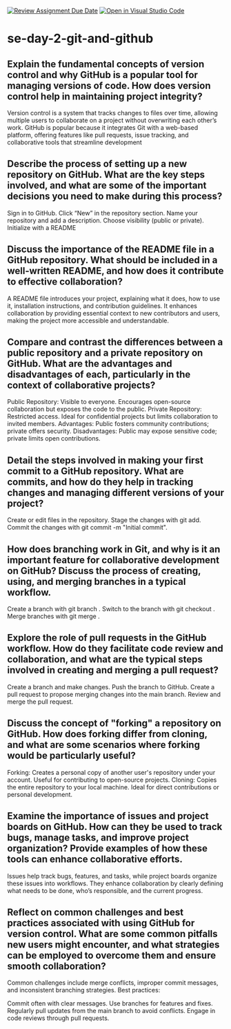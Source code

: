 [![Review Assignment Due Date](https://classroom.github.com/assets/deadline-readme-button-22041afd0340ce965d47ae6ef1cefeee28c7c493a6346c4f15d667ab976d596c.svg)](https://classroom.github.com/a/8wgCKhpZ)
[![Open in Visual Studio Code](https://classroom.github.com/assets/open-in-vscode-2e0aaae1b6195c2367325f4f02e2d04e9abb55f0b24a779b69b11b9e10269abc.svg)](https://classroom.github.com/online_ide?assignment_repo_id=15587498&assignment_repo_type=AssignmentRepo)
# se-day-2-git-and-github
## Explain the fundamental concepts of version control and why GitHub is a popular tool for managing versions of code. How does version control help in maintaining project integrity?
Version control is a system that tracks changes to files over time, allowing multiple users to collaborate on a project without overwriting each other’s work. GitHub is popular because it integrates Git with a web-based platform, offering features like pull requests, issue tracking, and collaborative tools that streamline development

## Describe the process of setting up a new repository on GitHub. What are the key steps involved, and what are some of the important decisions you need to make during this process?
Sign in to GitHub.
Click “New” in the repository section.
Name your repository and add a description.
Choose visibility (public or private).
Initialize with a README

## Discuss the importance of the README file in a GitHub repository. What should be included in a well-written README, and how does it contribute to effective collaboration?
A README file introduces your project, explaining what it does, how to use it, installation instructions, and contribution guidelines. It enhances collaboration by providing essential context to new contributors and users, making the project more accessible and understandable.

## Compare and contrast the differences between a public repository and a private repository on GitHub. What are the advantages and disadvantages of each, particularly in the context of collaborative projects?
Public Repository: Visible to everyone. Encourages open-source collaboration but exposes the code to the public.
Private Repository: Restricted access. Ideal for confidential projects but limits collaboration to invited members.
Advantages: Public fosters community contributions; private offers security.
Disadvantages: Public may expose sensitive code; private limits open contributions.

## Detail the steps involved in making your first commit to a GitHub repository. What are commits, and how do they help in tracking changes and managing different versions of your project?
Create or edit files in the repository.
Stage the changes with git add.
Commit the changes with git commit -m "Initial commit".

## How does branching work in Git, and why is it an important feature for collaborative development on GitHub? Discuss the process of creating, using, and merging branches in a typical workflow.
Create a branch with git branch <branch-name>.
Switch to the branch with git checkout <branch-name>.
Merge branches with git merge <branch-name>.

## Explore the role of pull requests in the GitHub workflow. How do they facilitate code review and collaboration, and what are the typical steps involved in creating and merging a pull request?
Create a branch and make changes.
Push the branch to GitHub.
Create a pull request to propose merging changes into the main branch.
Review and merge the pull request.

## Discuss the concept of "forking" a repository on GitHub. How does forking differ from cloning, and what are some scenarios where forking would be particularly useful?
Forking: Creates a personal copy of another user's repository under your account. Useful for contributing to open-source projects.
Cloning: Copies the entire repository to your local machine. Ideal for direct contributions or personal development.

## Examine the importance of issues and project boards on GitHub. How can they be used to track bugs, manage tasks, and improve project organization? Provide examples of how these tools can enhance collaborative efforts.
Issues help track bugs, features, and tasks, while project boards organize these issues into workflows. They enhance collaboration by clearly defining what needs to be done, who’s responsible, and the current progress.

## Reflect on common challenges and best practices associated with using GitHub for version control. What are some common pitfalls new users might encounter, and what strategies can be employed to overcome them and ensure smooth collaboration?
Common challenges include merge conflicts, improper commit messages, and inconsistent branching strategies. Best practices:

Commit often with clear messages.
Use branches for features and fixes.
Regularly pull updates from the main branch to avoid conflicts.
Engage in code reviews through pull requests.

